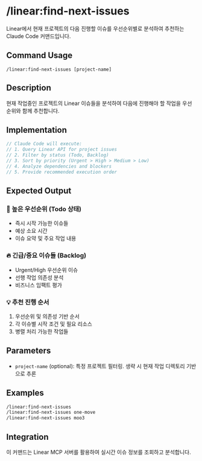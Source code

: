 # /linear:find-next-issues

Linear에서 현재 프로젝트의 다음 진행할 이슈를 우선순위별로 분석하여 추천하는 Claude Code 커맨드입니다.

## Command Usage

```
/linear:find-next-issues [project-name]
```

## Description

현재 작업중인 프로젝트의 Linear 이슈들을 분석하여 다음에 진행해야 할 작업을 우선순위와 함께 추천합니다.

## Implementation

```typescript
// Claude Code will execute:
// 1. Query Linear API for project issues
// 2. Filter by status (Todo, Backlog)
// 3. Sort by priority (Urgent > High > Medium > Low)
// 4. Analyze dependencies and blockers
// 5. Provide recommended execution order
```

## Expected Output

### 🎯 높은 우선순위 (Todo 상태)
- 즉시 시작 가능한 이슈들
- 예상 소요 시간
- 이슈 요약 및 주요 작업 내용

### 🔥 긴급/중요 이슈들 (Backlog)
- Urgent/High 우선순위 이슈
- 선행 작업 의존성 분석
- 비즈니스 임팩트 평가

### 💡 추천 진행 순서
1. 우선순위 및 의존성 기반 순서
2. 각 이슈별 시작 조건 및 필요 리소스
3. 병렬 처리 가능한 작업들

## Parameters

- `project-name` (optional): 특정 프로젝트 필터링. 생략 시 현재 작업 디렉토리 기반으로 추론

## Examples

```bash
/linear:find-next-issues
/linear:find-next-issues one-move
/linear:find-next-issues moo3
```

## Integration

이 커맨드는 Linear MCP 서버를 활용하여 실시간 이슈 정보를 조회하고 분석합니다.